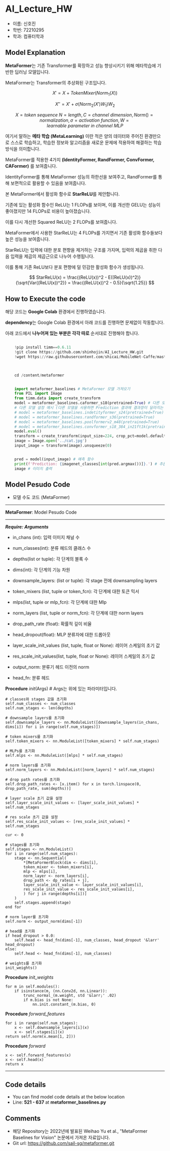 # AI_Lecture_HW

- 이름: 신호진
- 학번: 72210295
- 학과: 컴퓨터학과

## Model Explanation

 **MetaFormer**는 기존 Transformer를 확장하고 성능 향상시키기 위해 메타학습에 기반한 딥러닝 모델입니다.
 
 MetaFormer는 Transformer의 추상화된 구조입니다.
 
 $$ X' = X + TokenMixer(Norm_1(X)) $$
 
 $$ X'' = X' + \sigma(Norm_2(X')W_1)W_2 $$
 
 $$ X = token \ sequence \ N = length, C = channel \ dimension, Norm() = normalization, \sigma = activation \ function, W = learnable \ parameter \ in \ channel \ MLP $$
 
 여기서 말하는 **메타 학습 (MetaLearning)** 이란 적은 양의 데이터와 주어진 환경만으로 스스로 학습하고, 학습한 정보와 알고리즘을 새로운 문제에 적용하여 해결하는 학습 방식을 의미합니다.
 
 MetaFormer를 적용한 4가지 **(IdentityFormer, RandFormer, ConvFormer, CAFormer)** 를 보여줍니다.
 
 IdentityFormer를 통해 MetaFormer 성능의 하한선을 보여주고, RandFormer를 통해 보편적으로 활용할 수 있음을 보여줍니다.
 
 본 MetaFormer에서 활성화 함수로 **StarReLU**를 제안합니다.
 
 기존에 있는 활성화 함수인 ReLU는 1 FLOPs를 보이며, 이를 개선한 GELU는 성능이 좋아졌지만 14 FLOPs로 비용이 높아졌습니다.
 
 이를 다시 개선한 Squared ReLU는 2 FLOPs를 보여줍니다.
 
 MetaFormer에서 사용한 StarReLU는 4 FLOPs를 가지면서 기존 활성화 함수들보다 높은 성능을 보여줍니다.
 
 StarReLU는 입력에 대한 분포 편향을 제거하는 구조를 가지며, 입력의 제곱을 취한 다음 입력을 제곱의 제곱근으로 나누어 수행됩니다.
 
 이를 통해 기존 ReLU보다 분포 편향에 덜 민감한 활성화 함수가 생성됩니다.
 
 $$ StarReLU(x) = \frac{(ReLU(x))^2 - E((ReLU(x))^2)}{\sqrt{Var((ReLU(x))^2}} = \frac{(ReLU(x))^2 - 0.5}{\sqrt{1.25}} $$

## How to Execute the code

해당 코드는 **Google Colab** 환경에서 진행하였습니다.

**dependency**는 Google Colab 환경에서 아래 코드를 진행하면 문제없이 작동합니다.

아래 코드에서 **나누어져 있는 부분은 각각 따로** 순서대로 진행해야 합니다.

```python

    !pip install timm==0.6.11
    !git clone https://github.com/shinhojin/AI_Lecture_HW.git
    !wget https://raw.githubusercontent.com/shicai/MobileNet-Caffe/master/cat.jpg
    
```

```python

    cd /content/metaformer

```

```python

    import metaformer_baselines # MetaFormer 모델 가져오기
    from PIL import Image
    from timm.data import create_transform
    model = metaformer_baselines.caformer_s18(pretrained=True) # 다른 모델을 바꿔서 실험 가능
    # 다른 모델 설정 예시 (다른 모델을 사용하면 Prediction 결과에 결과창이 달라지는 것을 확인할 수 있습니다.)
    # model = metaformer_baselines.indetityformer_s24(pretrained=True)
    # model = metaformer_baselines.randformer_s36(pretrained=True)
    # model = metaformer_baselines.poolformerv2_m48(pretrained=True)
    # model = metaformer_baselines.convformer_s18_384_in21ft1k(pretrained=True)
    model.eval()
    transform = create_transform(input_size=224, crop_pct=model.default_cfg['crop_pct']) # transformer 생성
    image = Image.open('../cat.jpg')
    input_image = transform(image).unsqueeze(0)


```

```python

    pred = model(input_image) # 예측 함수
    print(f'Prediction: {imagenet_classes[int(pred.argmax())]}.') # 추론 결과 출력
    image # 이미지 출력

```

## Model Pesudo Code

- 모델 수도 코드 (MetaFormer)

***
**MetaFormer**: Model Pesudo Code
***
___Require: Arguments___

* in_chans (int): 입력 이미지 채널 수

* num_classes(int): 분류 헤드의 클래스 수

* depths(list or tuple): 각 단계의 블록 수

* dims(int): 각 단계의 기능 차원

* downsample_layers: (list or tuple): 각 stage 전에 downsampling layers

* token_mixers (list, tuple or token_fcn): 각 단계에 대한 토큰 믹서

* mlps(list, tuple or mlp_fcn): 각 단계에 대한 Mlp

* norm_layers (list, tuple or norm_fcn): 각 단계에 대한 norm layers

* drop_path_rate (float): 확률적 깊이 비율

* head_dropout(float): MLP 분류자에 대한 드롭아웃

* layer_scale_init_values (list, tuple, float or None): 레이어 스케일의 초기 값

* res_scale_init_values(list, tuple, float or None): 레이어 스케일의 초기 값

* output_norm: 분류기 헤드 이전의 norm

* head_fn: 분류 헤드
  
**Procedure** _init_(Args) # Args는 위에 있는 파라미터입니다.
    
    # classes와 stages 값을 초기화
    self.num_classes <- num_classes
    self.num_stages <- len(depths)
    
    # downsample layers를 초기화
    self.downsample_layers <- nn.ModuleList([downsample_layers(in_chans, dims[i]) for i in range(self.num_stages)])
    
    # token mixers를 초기화
    self.token_mixers <- nn.ModuleList([token_mixers] * self.num_stages)
    
    # MLPs를 초기화
    self.mlps <- nn.ModuleList([mlps] * self.num_stages)
    
    # norm layers를 초기화
    self.norm_layers <- nn.ModuleList([norm_layers] * self.num_stages)
    
    # drop path rates를 초기화
    self.drop_path_rates <- [x.item() for x in torch.linspace(0, drop_path_rate, sum(depths))]
    
    # layer scale 초기 값을 설정
    self.layer_scale_init_values <- [layer_scale_init_values] * self.num_stages
    
    # res scale 초기 값을 설정
    self.res_scale_init_values <- [res_scale_init_values] * self.num_stages
    
    cur <- 0
    
    # stages를 초기화
    self.stages <- nn.ModuleList()
    for i in range(self.num_stages):
        stage <- nn.Sequential(
            *[MetaFormerBlock(dim <- dims[i],
            token_mixer <- token_mixers[i],
            mlp <- mlps[i],
            norm_layer <- norm_layers[i],
            drop_path <- dp_rates[i + j],
            layer_scale_init_value <- layer_scale_init_values[i],
            res_scale_init_value <- res_scale_init_values[i],
            ) for j in range(depths[i])]
        )
        self.stages.append(stage)
    end for
    
    # norm layer를 초기화
    self.norm <- output_norm(dims[-1])
    
    # head를 초기화
    if head_dropout > 0.0:
        self.head <- head_fn(dims[-1], num_classes, head_dropout '&larr' head_dropout)
    else:
        self.head <- head_fn(dims[-1], num_classes)
      
    # weights를 초기화
    init_weights()
    
  **Procedure** _init_weights_
  
    for m in self.modules():
        if isinstance(m, (nn.Conv2d, nn.Linear)):
            trunc_normal_(m.weight, std '&larr;' .02)
            if m.bias is not None:
                nn.init.constant_(m.bias, 0)
                
  **Procedure** _forward_features_
  
    for i in range(self.num_stages):
        x <- self.downsample_layers[i](x)
        x <- self.stages[i](x)
    return self.norm(x.mean[1, 2]))
    
  **Procedure** _forward_
  
    x <- self.forward_features(x)
    x <- self.head(x)
    return x
***

## Code details

- You can find model code details at the below location
- Line: **521 - 637** at **metaformer_baselines.py**

## Comments

- 해당 Repository는 2022년에 발표된 Weihao Yu et al., "MetaFormer Baselines for Vision" 논문에서 가져온 자료입니다.
- Git url: https://github.com/sail-sg/metaformer.git
